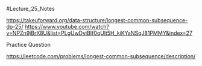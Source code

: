 #Lecture_25_Notes

https://takeuforward.org/data-structure/longest-common-subsequence-dp-25/
https://www.youtube.com/watch?v=NPZn9jBrX8U&list=PLgUwDviBIf0qUlt5H_kiKYaNSqJ81PMMY&index=27

Practice Question 

https://leetcode.com/problems/longest-common-subsequence/description/


